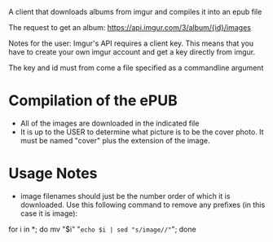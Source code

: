 A client that downloads albums from imgur and compiles it into an epub file

The request to get an album: https://api.imgur.com/3/album/{id}/images

Notes for the user:
Imgur's API requires a client key.
This means that you have to create your own imgur account and get a key
directly from imgur.

The key and id must from come a file specified as a commandline argument

Compilation of the ePUB
=======================
- All of the images are downloaded in the indicated file
- It is up to the USER to determine what picture is to be the cover photo. It must be named "cover" plus the extension of the image.


Usage Notes
===========
- image filenames should just be the number order of which it is downloaded. Use this following command to remove any prefixes (in this case it is image):

for i in *; do
mv "$i" "`echo $i | sed "s/image//"`";
done
